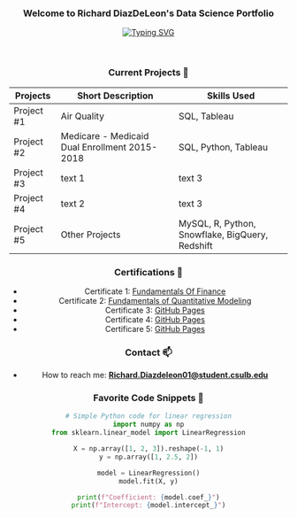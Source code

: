 <h3 align="center">Welcome to Richard DiazDeLeon's Data Science Portfolio</h3>

<!-- Typing SVG -->
<div align="center">
  <a href="https://git.io/typing-svg">
    <img src="https://readme-typing-svg.herokuapp.com?font=Fira+Code&pause=1000&random=false&width=435&lines=I+am+an+Applied+Statistician." alt="Typing SVG" />
  </a>
</div>

<div align="center">
  <!-- Add your badges here with a consistent style -->
</div> 

&nbsp;

<div align="center">
  
  ### Current Projects 🌱
<div align="center">


| Projects | Short Description | Skills Used |
| ----------- | ----------- | ----------- |
| Project #1  | Air Quality | SQL, Tableau |
| Project #2  | Medicare - Medicaid Dual Enrollment 2015-2018  | SQL, Python, Tableau |
| Project #3  | text 1  | text 3|
| Project #4  | text 2  | text 3|
| Project #5  | Other Projects  | MySQL, R, Python, Snowflake, BigQuery, Redshift|

</div>

### Certifications 👯

- Certificate 1: [Fundamentals Of Finance](https://coursera.org/share/da1f8fe3ffec6c60f5124f369b365f1f)
- Certificate 2: [Fundamentals of Quantitative Modeling](https://coursera.org/share/d5f90366a539002560c233f4b2fcfbcb)
- Certificate 3: [GitHub Pages](https://pages.github.com/)
- Certificate 4: [GitHub Pages](https://pages.github.com/)
- Certificare 5: [GitHub Pages](https://pages.github.com/)

### Contact 📫

- How to reach me: **Richard.Diazdeleon01@student.csulb.edu**


<!-- Additional sections can go here -->

### Favorite Code Snippets 📝
```python
# Simple Python code for linear regression
import numpy as np
from sklearn.linear_model import LinearRegression

X = np.array([1, 2, 3]).reshape(-1, 1)
y = np.array([1, 2.5, 2])

model = LinearRegression()
model.fit(X, y)

print(f"Coefficient: {model.coef_}")
print(f"Intercept: {model.intercept_}")


